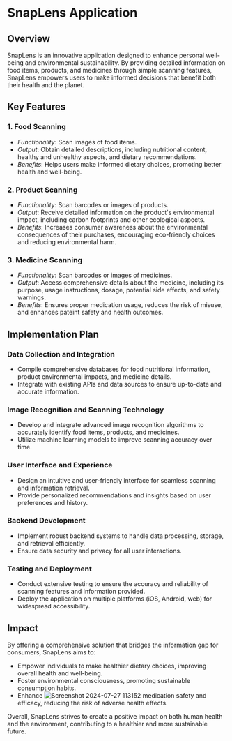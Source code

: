 # SnapLens Application

## Overview

SnapLens is an innovative application designed to enhance personal well-being and environmental sustainability. By providing detailed information on food items, products, and medicines through simple scanning features, SnapLens empowers users to make informed decisions that benefit both their health and the planet.

## Key Features

### 1. Food Scanning
- *Functionality*: Scan images of food items.
- *Output*: Obtain detailed descriptions, including nutritional content, healthy and unhealthy aspects, and dietary recommendations.
- *Benefits*: Helps users make informed dietary choices, promoting better health and well-being.

### 2. Product Scanning
- *Functionality*: Scan barcodes or images of products.
- *Output*: Receive detailed information on the product's environmental impact, including carbon footprints and other ecological aspects.
- *Benefits*: Increases consumer awareness about the environmental consequences of their purchases, encouraging eco-friendly choices and reducing environmental harm.

### 3. Medicine Scanning
- *Functionality*: Scan barcodes or images of medicines.
- *Output*: Access comprehensive details about the medicine, including its purpose, usage instructions, dosage, potential side effects, and safety warnings.
- *Benefits*: Ensures proper medication usage, reduces the risk of misuse, and enhances pateint safety and health outcomes.

## Implementation Plan

### Data Collection and Integration
- Compile comprehensive databases for food nutritional information, product environmental impacts, and medicine details.
- Integrate with existing APIs and data sources to ensure up-to-date and accurate information.

### Image Recognition and Scanning Technology
- Develop and integrate advanced image recognition algorithms to accurately identify food items, products, and medicines.
- Utilize machine learning models to improve scanning accuracy over time.

### User Interface and Experience
- Design an intuitive and user-friendly interface for seamless scanning and information retrieval.
- Provide personalized recommendations and insights based on user preferences and history.

### Backend Development
- Implement robust backend systems to handle data processing, storage, and retrieval efficiently.
- Ensure data security and privacy for all user interactions.

### Testing and Deployment
- Conduct extensive testing to ensure the accuracy and reliability of scanning features and information provided.
- Deploy the application on multiple platforms (iOS, Android, web) for widespread accessibility.

## Impact

By offering a comprehensive solution that bridges the information gap for consumers, SnapLens aims to:
- Empower individuals to make healthier dietary choices, improving overall health and well-being.
- Foster environmental consciousness, promoting sustainable consumption habits.
- Enhance ![Screenshot 2024-07-27 113152](https://github.com/user-attachments/assets/f15b5eef-ce80-45e0-b100-cd9d31465cc1)
medication safety and efficacy, reducing the risk of adverse health effects.




Overall, SnapLens strives to create a positive impact on both human health and the environment, contributing to a healthier and more sustainable future.

